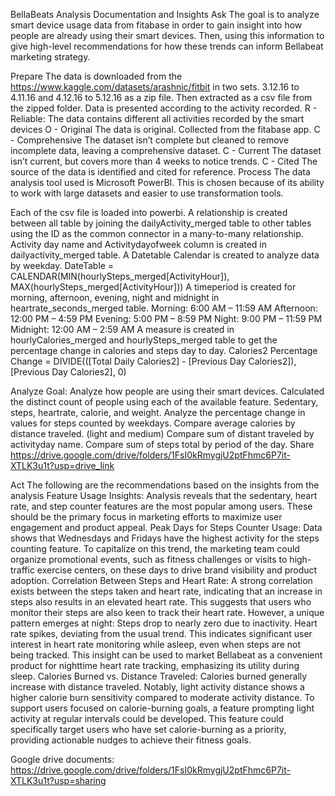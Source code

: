BellaBeats Analysis Documentation and Insights
Ask
The goal is to analyze smart device usage data from fitabase  in order to gain insight into how people are already using their smart devices. Then, using this information to give high-level recommendations for how these trends can inform Bellabeat marketing strategy.

Prepare
The data is downloaded from the https://www.kaggle.com/datasets/arashnic/fitbit in two sets. 3.12.16 to 4.11.16 and 4.12.16 to 5.12.16 as a zip file. Then extracted as a csv file from the zipped folder. Data is presented according to the activity recorded. 
R - Reliable:
	The data contains different all activities recorded by the smart devices
O - Original
	The data is original. Collected from the fitabase app.
C - Comprehensive
	The dataset isn’t complete but cleaned to remove incomplete data, leaving a comprehensive dataset.
C - Current
	The dataset isn’t current, but covers more than 4 weeks to notice trends.
C - Cited
	The source of the data is identified and cited for reference.
Process
The data analysis tool used is Microsoft PowerBI. This is chosen because of its ability to work with large datasets and easier to use transformation tools.

Each of the csv file is loaded into powerbi.
A relationship is created between all table by joining the dailyActivity_merged table to other tables using the ID as the common connector in a many-to-many relationship.
Activity day name and Activitydayofweek column is created in dailyactivity_merged table.
A Datetable Calendar is created to analyze data by weekday. 
DateTable = CALENDAR(MIN(hourlySteps_merged[ActivityHour]), MAX(hourlySteps_merged[ActivityHour]))
A timeperiod is created for morning, afternoon, evening, night and midnight in heartrate_seconds_merged table.
Morning: 6:00 AM – 11:59 AM
Afternoon: 12:00 PM – 4:59 PM
Evening: 5:00 PM – 8:59 PM
Night: 9:00 PM – 11:59 PM
Midnight: 12:00 AM – 2:59 AM
A measure is created in hourlyCalories_merged and hourlySteps_merged table to get the percentage change in calories and steps day to day. 
Calories2 Percentage Change = 
DIVIDE(([Total Daily Calories2] - [Previous Day Calories2]), [Previous Day Calories2], 0)


Analyze
Goal: Analyze how people are using their smart devices.
Calculated the distinct count of people using each of the available feature. Sedentary, steps, heartrate, calorie, and weight.
Analyze the percentage change in values for steps counted by weekdays.
Compare average calories by distance traveled. (light and medium)
Compare sum of distant traveled by activityday name.
Compare sum of steps total by period of the day.
Share
https://drive.google.com/drive/folders/1FsI0kRmygjU2ptFhmc6P7it-XTLK3u1t?usp=drive_link

Act
The following are the recommendations based on the insights from the analysis
Feature Usage Insights: Analysis reveals that the sedentary, heart rate, and step counter features are the most popular among users. These should be the primary focus in marketing efforts to maximize user engagement and product appeal.
Peak Days for Steps Counter Usage: Data shows that Wednesdays and Fridays have the highest activity for the steps counting feature. To capitalize on this trend, the marketing team could organize promotional events, such as fitness challenges or visits to high-traffic exercise centers, on these days to drive brand visibility and product adoption.
Correlation Between Steps and Heart Rate: A strong correlation exists between the steps taken and heart rate, indicating that an increase in steps also results in an elevated heart rate. This suggests that users who monitor their steps are also keen to track their heart rate.
However, a unique pattern emerges at night:
Steps drop to nearly zero due to inactivity.
Heart rate spikes, deviating from the usual trend.
This indicates significant user interest in heart rate monitoring while asleep, even when steps are not being tracked. This insight can be used to market Bellabeat as a convenient product for nighttime heart rate tracking, emphasizing its utility during sleep.
Calories Burned vs. Distance Traveled: Calories burned generally increase with distance traveled. Notably, light activity distance shows a higher calorie burn sensitivity compared to moderate activity distance. To support users focused on calorie-burning goals, a feature prompting light activity at regular intervals could be developed. This feature could specifically target users who have set calorie-burning as a priority, providing actionable nudges to achieve their fitness goals.

Google drive documents: https://drive.google.com/drive/folders/1FsI0kRmygjU2ptFhmc6P7it-XTLK3u1t?usp=sharing
